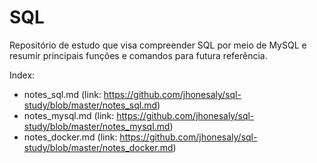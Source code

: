 # SQL

Repositório de estudo que visa compreender SQL por meio de MySQL e resumir principais funções e comandos para futura referência.

Index:
- notes_sql.md (link: <https://github.com/jhonesaly/sql-study/blob/master/notes_sql.md>)
- notes_mysql.md (link: <https://github.com/jhonesaly/sql-study/blob/master/notes_mysql.md>)
- notes_docker.md (link: <https://github.com/jhonesaly/sql-study/blob/master/notes_docker.md>)